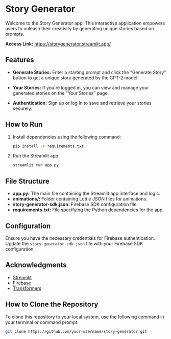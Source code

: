 # Story Generator

Welcome to the Story Generator app! This interactive application empowers users to unleash their creativity by generating unique stories based on prompts.

**Access Link:** https://storygenerator.streamlit.app/

## Features

- **Generate Stories:** Enter a starting prompt and click the "Generate Story" button to get a unique story generated by the GPT-2 model.

- **Your Stories:** If you're logged in, you can view and manage your generated stories on the "Your Stories" page.

- **Authentication:** Sign up or log in to save and retrieve your stories securely.

## How to Run

1. Install dependencies using the following command:

    ```bash
    pip install -r requirements.txt
    ```

2. Run the Streamlit app:

    ```bash
    streamlit run app.py
    ```

## File Structure

- **app.py:** The main file containing the Streamlit app interface and logic.
- **animations/:** Folder containing Lottie JSON files for animations.
- **story-generator-sdk.json:** Firebase SDK configuration file.
- **requirements.txt:** File specifying the Python dependencies for the app.

## Configuration

Ensure you have the necessary credentials for Firebase authentication. Update the `story-generator-sdk.json` file with your Firebase SDK configuration.

## Acknowledgments

- [Streamlit](https://streamlit.io/)
- [Firebase](https://firebase.google.com/)
- [Transformers](https://huggingface.co/transformers/)

## How to Clone the Repository

To clone this repository to your local system, use the following command in your terminal or command prompt:

```bash
git clone https://github.com/your-username/story-generator.git
